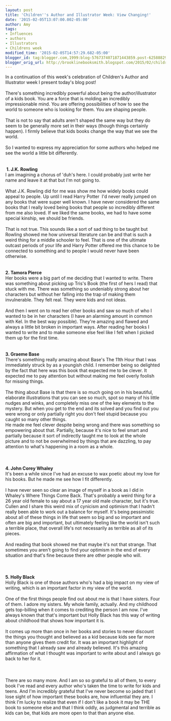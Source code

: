 ```yaml
---
layout: post
title: 'Children''s Author and Illustrator Week: View Changing!'
date: '2015-02-05T13:07:00.002-05:00'
author: Amy
tags:
- Influences
- authors
- Illustrators
- Childrens week
modified_time: '2015-02-05T14:57:29.682-05:00'
blogger_id: tag:blogger.com,1999:blog-5767374071871443859.post-6258882908919248282
blogger_orig_url: http://brooklinebooksmith.blogspot.com/2015/02/childrens-author-and-illustrator-week_5.html
---
```


<div style="clear: left; float: left; margin-bottom: 1em; margin-right: 1em;">In a continuation of this week's celebration of Children's Author and Illustrator week I present today's blog post!<br /><br />There's  something incredibly powerful about being the author/illustrator of a  kids book. You are a force that is molding an incredibly impressionable  mind. You are offering possibilities of how to see the world to someone  who is looking for them. You are shaping people.<br /><br />That is not to  say that adults aren't shaped the same way but they do seem to be  generally more set in their ways (though things certainly happen). I  firmly believe that kids books change the way that we see the world. <br /><br />So I wanted to express my appreciation for some authors who helped me see the world a little bit differently.<br /><br /><br /><b>&nbsp;1. J.K. Rowling</b><br />I am imagining a chorus of 'duh's here. I could probably just write her name and leave it at that but I'm not going to.<br /><br />What J.K. Rowling did for me was show me how widely books could appeal to people. Up until I read Harry Potter&nbsp; I'd never really jumped on any books that were super well known. I have never considered the same books that I really loved being books that people so incredibly different from me also loved. If we liked the same books, we had to have some special kinship, we should be friends.<br /><br />That is not true. This sounds like a sort of sad thing to be taught but Rowling showed me how universal literature can be and that is such a weird thing for a middle schooler to feel. That is one of the ultimate outcast periods of your life and Harry Potter offered me this chance to be connected to something and to people I would never have been otherwise.<br /><br /><br /><b>2. Tamora Pierce</b><br />Her books were a big part of me deciding that I wanted to write. There was something about picking up Tris's Book (the first of hers I read) that stuck with me. There was something so undeniably strong about her characters but without her falling into the trap of making them invulnerable. They felt real. They were kids and not ideas.<br /><br />And then I went on to read her other books and saw so much of who I wanted to be in her characters (I have an alarming amount in common with Kel. In the best way possible). They're amazing and flawed and always a little bit broken in important ways. After reading her books I wanted to write and to make someone else feel like I felt when I picked them up for the first time.<br /><br /><b><br /></b><b>3. Graeme Base</b><br />There's something really amazing about Base's The 11th Hour that I was immediately struck by as a youngish child. I remember being so delighted by the fact that here was this book that expected me to be clever. It expected me to pay attention but without making me feel overly foolish for missing things.<br /><br />The thing about Base is that there is so much going on in his beautiful, elaborate illustrations that you can see so much, spot so many of his little nudges and winks, and completely miss one of the key elements to the mystery. But when you get to the end and its solved and you find out you were wrong or only partially right you don't feel stupid because you caught so many other things.<br />He made me feel clever despite being wrong and there was something so empowering about that. Partially, because it's nice to feel smart and partially because it sort of indirectly taught me to look at the whole picture and to not be overwhelmed by things that are dazzling, to pay attention to what's happening in a room as a whole.<br /><br /><br /><br /><b>4. John Corey Whaley</b><br />It's been a while since I've had an excuse to wax poetic about my love for his books. But he made me see how I fit differently.<br /><br />I have never seen so clear an image of myself in a book as I did in Whaley's Where Things Come Back. That's probably a weird thing for a 26 year old female to say about a 17 year old male character, but it's true. <br />Cullen and I share this weird mix of cynicism and optimism that I hadn't really been able to work out a balance for myself. It's being pessimistic about all of these things in life that seem so big and so important and often are big and important, but ultimately feeling like the world isn't such a terrible place, that overall life's not necessarily as terrible as all of its pieces. <br /><br />And reading that book showed me that maybe it's not that strange. That sometimes you aren't going to find your optimism in the end of every situation and that's fine because there are other people who will.<br /><br /><br /><br /><b>5. Holly Black</b><br />Holly Black is one of those authors who's had a big impact on my view of writing, which is an important factor in my view of the world.<br /><br />One of the first things people find out about me is that I have sisters. Four of them. I adore my sisters. My whole family, actually. And my childhood gets top-billing when it comes to crediting the person I am now. I've always known that that's important but Holly Black has this way of writing about childhood that shows how important it is.<br /><br />It comes up more than once in her books and stories to never discount the things you thought and believed as a kid because kids see far more than anyone gives them credit for. It was an important highlight of something that I already saw and already believed. It's this amazing affirmation of what I thought was important to write about and I always go back to her for it.<br /><br /><br /><br />There are so many more. And I am so so grateful to all of them, to every book I've read and every author who's taken the time to write for kids and teens. And I'm incredibly grateful that I've never become so jaded that I lose sight of how important these books are, how influential they are. I think I'm lucky to realize that even if I don't like a book it may be THE book to someone else and that I think oddly, as judgmental and terrible as kids can be, that kids are more open to that than anyone else.</div>